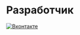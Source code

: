 # Разработчик
[![Вконтакте](https://img.shields.io/github/stars/huytd/agar.io-clone.svg)](https://github.com/huytd/agar.io-clone/stargazers)
